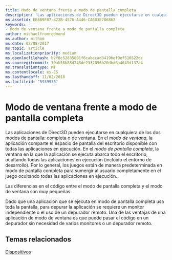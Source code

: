```yaml
---
title: Modo de ventana frente a modo de pantalla completa
description: 'Las aplicaciones de Direct3D pueden ejecutarse en cualquiera de los dos modos de pantalla: completa o de ventana.'
ms.assetid: EE8B9F87-822B-4576-A446-CA603E786862
keywords:
- Modo de ventana frente a modo de pantalla completa
author: michaelfromredmond
ms.author: mithom
ms.date: 02/08/2017
ms.topic: article
ms.localizationpriority: medium
ms.openlocfilehash: b2f8c52835801f6cabccad3419bef9ef510522dc
ms.sourcegitcommit: 70ab58b88d248de2332096b20dbd6a4643d137a4
ms.translationtype: MT
ms.contentlocale: es-ES
ms.lasthandoff: 11/02/2018
ms.locfileid: "5939936"
---
```

# <a name="span-iddirect3dconceptswindowedvsfull-screenmodespanwindowed-vs-full-screen-mode"></a><span id="direct3dconcepts.windowed_vs__full-screen_mode"></span>Modo de ventana frente a modo de pantalla completa


Las aplicaciones de Direct3D pueden ejecutarse en cualquiera de los dos modos de pantalla: completa o de ventana. En el *modo de ventana*, la aplicación comparte el espacio de pantalla del escritorio disponible con todas las aplicaciones en ejecución. En el *modo de pantalla completa*, la ventana en la que la aplicación se ejecuta abarca todo el escritorio, ocultando todas las aplicaciones en ejecución (incluido el entorno de desarrollo). Por lo general, los juegos están de manera predeterminada en modo de pantalla completa para sumergir al usuario completamente en el juego ocultando todas las aplicaciones en ejecución.

Las diferencias en el código entre el modo de pantalla completa y el modo de ventana son muy pequeñas.

Dado que una aplicación que se ejecuta en modo de pantalla completa usa toda la pantalla, para depurar la aplicación se requiere un monitor independiente o el uso de un depurador remoto. Una de las ventajas de una aplicación de modo de ventana es que puede pasar el código en un depurador sin necesidad de varios monitores o un depurador remoto.

## <a name="span-idrelated-topicsspanrelated-topics"></a><span id="related-topics"></span>Temas relacionados


[Dispositivos](devices.md)

 

 




